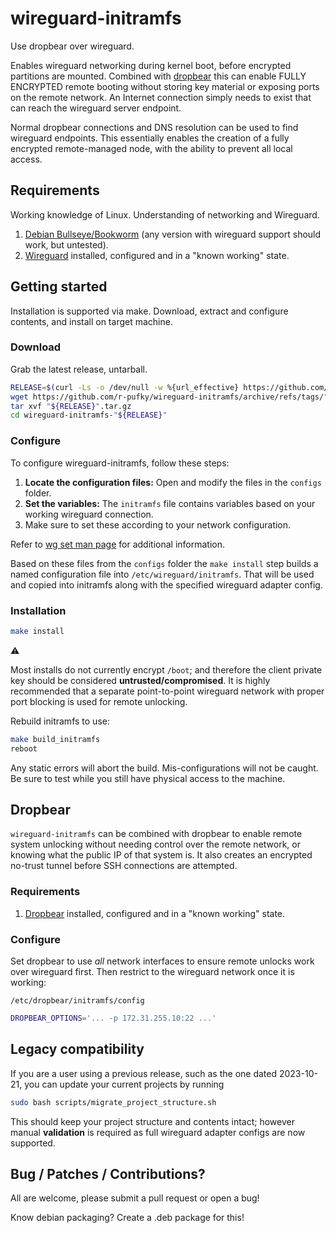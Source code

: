 # wireguard-initramfs

Use dropbear over wireguard.

Enables wireguard networking during kernel boot, before encrypted partitions
are mounted. Combined with [dropbear](https://github.com/mkj/dropbear) this
can enable FULLY ENCRYPTED remote booting without storing key material or
exposing ports on the remote network. An Internet connection simply needs to
exist that can reach the wireguard server endpoint.

Normal dropbear connections and DNS resolution can be used to find wireguard
endpoints.
This essentially enables the creation of a fully encrypted remote-managed
node, with the ability to prevent all local access.

## Requirements

Working knowledge of Linux. Understanding of networking and Wireguard.

1. [Debian Bullseye/Bookworm](https://debian.org) (any version with wireguard
   support should work, but untested).
2. [Wireguard](https://www.wireguard.com/) installed, configured and in a
   "known working" state.

## Getting started

Installation is supported via make.
Download, extract and configure contents, and install on target machine.

### Download

Grab the latest release, untarball.

```bash
RELEASE=$(curl -Ls -o /dev/null -w %{url_effective} https://github.com/r-pufky/wireguard-initramfs/releases/latest | tr "/" "\n" | tail -n 1)
wget https://github.com/r-pufky/wireguard-initramfs/archive/refs/tags/"${RELEASE}".tar.gz
tar xvf "${RELEASE}".tar.gz
cd wireguard-initramfs-"${RELEASE}"
```

### Configure

To configure wireguard-initramfs, follow these steps:
1. **Locate the configuration files:** Open and modify the files in the
   `configs` folder.
2. **Set the variables:** The `initramfs` file contains variables based on your
   working wireguard connection.
3. Make sure to set these according to your network configuration.

Refer to [wg set man page](https://man7.org/linux/man-pages/man8/wg.8.html) for
additional information.

Based on these files from the `configs` folder the `make install` step builds
a named configuration file into `/etc/wireguard/initramfs`. That will be used
and copied into initramfs along with the specified wireguard adapter config.

### Installation

```bash
make install
```

:warning:

Most installs do not currently encrypt `/boot`; and therefore the client
private key should be considered **untrusted/compromised**. It is highly
recommended that a separate point-to-point wireguard network with proper
port blocking is used for remote unlocking.

Rebuild initramfs to use:

```bash
make build_initramfs
reboot
```

Any static errors will abort the build. Mis-configurations will not be caught.
Be sure to test while you still have physical access to the machine.

## Dropbear

`wireguard-initramfs` can be combined with dropbear to enable remote system
unlocking without needing control over the remote network, or knowing what the
public IP of that system is. It also creates an encrypted no-trust tunnel
before SSH connections are attempted.

### Requirements

1. [Dropbear](https://github.com/mkj/dropbear) installed, configured and in a
   "known working" state.

### Configure

Set dropbear to use *all* network interfaces to ensure remote unlocks work over
wireguard first. Then restrict to the wireguard network once it is working:

`/etc/dropbear/initramfs/config`

```bash
DROPBEAR_OPTIONS='... -p 172.31.255.10:22 ...'
```

## Legacy compatibility

If you are a user using a previous release, such as the one dated
2023-10-21, you can update your current projects by running

```bash
sudo bash scripts/migrate_project_structure.sh
```

This should keep your project structure and contents intact; however manual
**validation** is required as full wireguard adapter configs are now supported.

## Bug / Patches / Contributions?

All are welcome, please submit a pull request or open a bug!

Know debian packaging? Create a .deb package for this!
